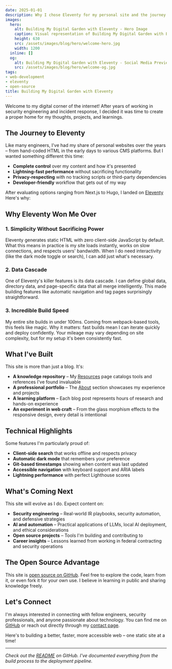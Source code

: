 ```yaml
---
date: 2025-01-01
description: Why I chose Eleventy for my personal site and the journey of building a fast, accessible, privacy-respecting digital home with modern web technologies
images:
  hero:
    alt: Building My Digital Garden with Eleventy - Hero Image
    caption: Visual representation of Building My Digital Garden with Eleventy
    height: 630
    src: /assets/images/blog/hero/welcome-hero.jpg
    width: 1200
  inline: []
  og:
    alt: Building My Digital Garden with Eleventy - Social Media Preview
    src: /assets/images/blog/hero/welcome-og.jpg
tags:
- web-development
- eleventy
- open-source
title: Building My Digital Garden with Eleventy
---
```

Welcome to my digital corner of the internet! After years of working in security engineering and incident response, I decided it was time to create a proper home for my thoughts, projects, and learnings.

## The Journey to Eleventy

Like many engineers, I've had my share of personal websites over the years – from hand-coded HTML in the early days to various CMS platforms. But I wanted something different this time:

- **Complete control** over my content and how it's presented
- **Lightning-fast performance** without sacrificing functionality
- **Privacy-respecting** with no tracking scripts or third-party dependencies
- **Developer-friendly** workflow that gets out of my way

After evaluating options ranging from Next.js to Hugo, I landed on [Eleventy](https://www.11ty.dev/) Here's why:

## Why Eleventy Won Me Over

### 1. Simplicity Without Sacrificing Power
Eleventy generates static HTML with zero client-side JavaScript by default. What this means in practice is my site loads instantly, works on slow connections, and respects users' bandwidth. When I do need interactivity (like the dark mode toggle or search), I can add just what's necessary.

### 2. Data Cascade
One of Eleventy's killer features is its data cascade. I can define global data, directory data, and page-specific data that all merge intelligently. This made building features like automatic navigation and tag pages surprisingly straightforward.

### 3. Incredible Build Speed
My entire site builds in under 100ms. Coming from webpack-based tools, this feels like magic. Why it matters: fast builds mean I can iterate quickly and deploy confidently. Your mileage may vary depending on site complexity, but for my setup it's been consistently fast.

## What I've Built

This site is more than just a blog. It's:

- **A knowledge repository** – My [Resources](/resources/) page catalogs tools and references I've found invaluable
- **A professional portfolio** – The [About](/about/) section showcases my experience and projects
- **A learning platform** – Each blog post represents hours of research and hands-on experience
- **An experiment in web craft** – From the glass morphism effects to the responsive design, every detail is intentional

## Technical Highlights

Some features I'm particularly proud of:

- **Client-side search** that works offline and respects privacy
- **Automatic dark mode** that remembers your preference
- **Git-based timestamps** showing when content was last updated
- **Accessible navigation** with keyboard support and ARIA labels
- **Lightning performance** with perfect Lighthouse scores

## What's Coming Next

This site will evolve as I do. Expect content on:

- **Security engineering** – Real-world IR playbooks, security automation, and defensive strategies
- **AI and automation** – Practical applications of LLMs, local AI deployment, and ethical considerations
- **Open source projects** – Tools I'm building and contributing to
- **Career insights** – Lessons learned from working in federal contracting and security operations

## The Open Source Advantage

This site is [open source on GitHub](https://github.com/williamzujkowski/williamzujkowski.github.io). Feel free to explore the code, learn from it, or even fork it for your own use. I believe in learning in public and sharing knowledge freely.


## Let's Connect

I'm always interested in connecting with fellow engineers, security professionals, and anyone passionate about technology. You can find me on [GitHub](https://github.com/williamzujkowski) or reach out directly through my [contact page](/about/#contact).

Here's to building a better, faster, more accessible web – one static site at a time!

---

*Check out the [README](https://github.com/williamzujkowski/williamzujkowski.github.io) on GitHub. I've documented everything from the build process to the deployment pipeline.*
